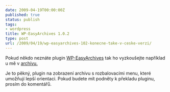 ```yaml
---
date: 2009-04-19T00:00:00Z
published: true
status: publish
tags:
- wordpress
title: WP-EasyArchives 1.0.2
type: post
url: /2009/04/19/wp-easyarchives-102-konecne-take-v-ceske-verzi/
---
```


Pokud někdo neznáte plugin <a href=" https://wordpress.org/extend/plugins/wp-easyarchives/">WP-EasyArchives</a> tak ho vyzkoušejte například u mě v <a href="https://blog.prskavec.net/about/archiv/">archívu.</a>

Je to pěkný, plugin na zobrazení archívu s rozbalovacími menu, které umožňují lepší orientaci. Pokud budete mít podněty k překladu pluginu, prosím do komentářů.

